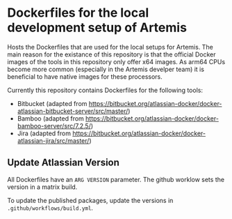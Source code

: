 # Dockerfiles for the local development setup of Artemis
Hosts the Dockerfiles that are used for the local setups for Artemis.
The main reason for the existance of this repository is that the official Docker images of the tools in this repository only offer x64 images. As arm64 CPUs become more common (especially in the Artemis develper team) it is beneficial to have native images for these processors.

Currently this repository contains Dockerfiles for the following tools:

- Bitbucket (adapted from https://bitbucket.org/atlassian-docker/docker-atlassian-bitbucket-server/src/master/)
- Bamboo (adapted from https://bitbucket.org/atlassian-docker/docker-bamboo-server/src/7.2.5/)
- Jira (adapted from https://bitbucket.org/atlassian-docker/docker-atlassian-jira/src/master/)


## Update Atlassian Version 

All Dockerfiles have an `ARG VERSION` parameter. The github worklow sets the version in a matrix build. 

To update the published packages, update the versions in `.github/workflows/build.yml`.

